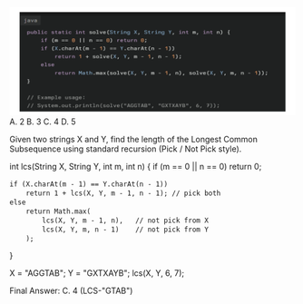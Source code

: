 ![alt text](image.png)
A. 2 
B. 3 
C. 4 
D. 5



Given two strings X and Y, find the length of the Longest Common Subsequence using standard recursion (Pick / Not Pick style).

int lcs(String X, String Y, int m, int n) {
    if (m == 0 || n == 0) return 0;

    if (X.charAt(m - 1) == Y.charAt(n - 1))
        return 1 + lcs(X, Y, m - 1, n - 1); // pick both
    else
        return Math.max(
            lcs(X, Y, m - 1, n),   // not pick from X
            lcs(X, Y, m, n - 1)    // not pick from Y
        );
}

X = "AGGTAB";
Y = "GXTXAYB";
lcs(X, Y, 6, 7); 

Final Answer: C. 4 (LCS-"GTAB")




